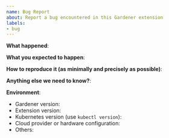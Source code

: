 ```yaml
---
name: Bug Report
about: Report a bug encountered in this Gardener extension
labels:
- bug
---
```


**What happened**:

**What you expected to happen**:

**How to reproduce it (as minimally and precisely as possible)**:

**Anything else we need to know?**:

**Environment**:

- Gardener version: 
- Extension version: 
- Kubernetes version (use `kubectl version`): 
- Cloud provider or hardware configuration: 
- Others: 
